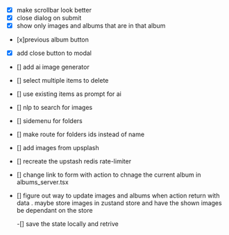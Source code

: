 - [x] make scrollbar look better
- [x] close dialog on submit
- [x] show only images and albums that are in that album
- [x]previous album button
- [x] add close button to modal
- [] add ai image generator
- [] select multiple items to delete
- [] use existing items as prompt for ai
- [] nlp to search for images

- [] sidemenu for folders
- [] make route for folders ids instead of name
- [] add images from upsplash

- [] recreate the upstash redis rate-limiter

- [] change link to form with action to chnage the current album in albums_server.tsx
- [] figure out way to update images and albums when action return with data
  . maybe store images in zustand store and have the shown images be dependant on the store

  -[] save the state locally and retrive
